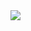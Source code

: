 <img src="https://img.shields.io/badge/BadgeText-HexColor?logo=SimpleIconName&logoColor=ColorName&style=ShieldStyle" />
